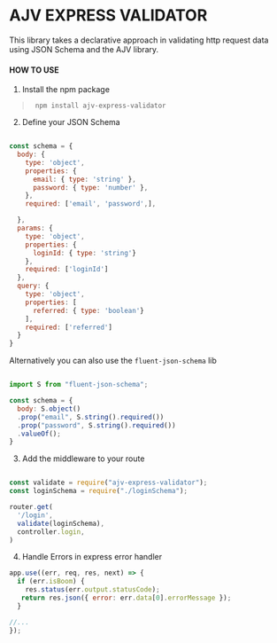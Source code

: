 # AJV EXPRESS VALIDATOR

This library takes a declarative approach in validating http request data using JSON Schema and the AJV library.


#### HOW TO USE

1. Install the npm package

> ` npm install ajv-express-validator`

2. Define your JSON Schema 

```js

const schema = {
  body: {
    type: 'object',
    properties: {
      email: { type: 'string' },
      password: { type: 'number' },
    },
    required: ['email', 'password',],

  },
  params: {
    type: 'object',
    properties: {
      loginId: { type: 'string'}
    },
    required: ['loginId']
  },
  query: {
    type: 'object',
    properties: [
      referred: { type: 'boolean'}
    ],
    required: ['referred']
  }
}

 ```

Alternatively you can also use the `fluent-json-schema` lib


```js

import S from "fluent-json-schema";

const schema = {
  body: S.object()
  .prop("email", S.string().required())
  .prop("password", S.string().required())
  .valueOf();
}

```
3. Add the middleware to your route

```js

const validate = require("ajv-express-validator");
const loginSchema = require("./loginSchema");

router.get(
  '/login',
  validate(loginSchema),
  controller.login,
)

```
4. Handle Errors in express error handler

```js
app.use((err, req, res, next) => { 
  if (err.isBoom) {
    res.status(err.output.statusCode);
   return res.json({ error: err.data[0].errorMessage });
  }

//...
});




```

